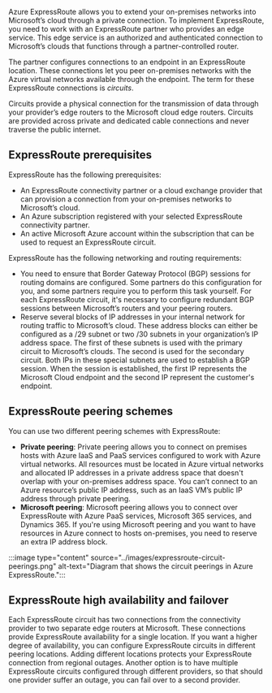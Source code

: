 Azure ExpressRoute allows you to extend your on-premises networks into Microsoft’s cloud through a private connection. To implement ExpressRoute, you need to work with an ExpressRoute partner who provides an edge service. This edge service is an authorized and authenticated connection to Microsoft’s clouds that functions through a partner-controlled router.

The partner configures connections to an endpoint in an ExpressRoute location. These connections let you peer on-premises networks with the Azure virtual networks available through the endpoint. The term for these ExpressRoute connections is *circuits*.

Circuits provide a physical connection for the transmission of data through your provider’s edge routers to the Microsoft cloud edge routers. Circuits are provided across private and dedicated cable connections and never traverse the public internet.  

## ExpressRoute prerequisites

ExpressRoute has the following prerequisites:

- An ExpressRoute connectivity partner or a cloud exchange provider that can provision a connection from your on-premises networks to Microsoft’s cloud.
- An Azure subscription registered with your selected ExpressRoute connectivity partner.
- An active Microsoft Azure account within the subscription that can be used to request an ExpressRoute circuit.

ExpressRoute has the following networking and routing requirements:

- You need to ensure that Border Gateway Protocol (BGP) sessions for routing domains are configured. Some partners do this configuration for you, and some partners require you to perform this task yourself. For each ExpressRoute circuit, it's necessary to configure redundant BGP sessions between Microsoft’s routers and your peering routers.
- Reserve several blocks of IP addresses in your internal network for routing traffic to Microsoft’s cloud. These address blocks can either be configured as a /29 subnet or two /30 subnets in your organization’s IP address space. The first of these subnets is used with the primary circuit to Microsoft’s clouds. The second is used for the secondary circuit. Both IPs in these special subnets are used to establish a BGP session. When the session is established, the first IP represents the Microsoft Cloud endpoint and the second IP represent the customer's endpoint.  

## ExpressRoute peering schemes

You can use two different peering schemes with ExpressRoute:

- **Private peering**: Private peering allows you to connect on premises hosts with Azure IaaS and PaaS services configured to work with Azure virtual networks. All resources must be located in Azure virtual networks and allocated IP addresses in a private address space that doesn't overlap with your on-premises address space. You can’t connect to an Azure resource’s public IP address, such as an IaaS VM’s public IP address through private peering.
- **Microsoft peering**: Microsoft peering allows you to connect over ExpressRoute with Azure PaaS services, Microsoft 365 services, and Dynamics 365. If you're using Microsoft peering and you want to have resources in Azure connect to hosts on-premises, you need to reserve an extra IP address block.

:::image type="content" source="../images/expressroute-circuit-peerings.png" alt-text="Diagram that shows the circuit peerings in Azure ExpressRoute.":::

## ExpressRoute high availability and failover

Each ExpressRoute circuit has two connections from the connectivity provider to two separate edge routers at Microsoft. These connections provide ExpressRoute availability for a single location. If you want a higher degree of availability, you can configure ExpressRoute circuits in different peering locations. Adding different locations protects your ExpressRoute connection from regional outages. Another option is to have multiple ExpressRoute circuits configured through different providers, so that should one provider suffer an outage, you can fail over to a second provider.
